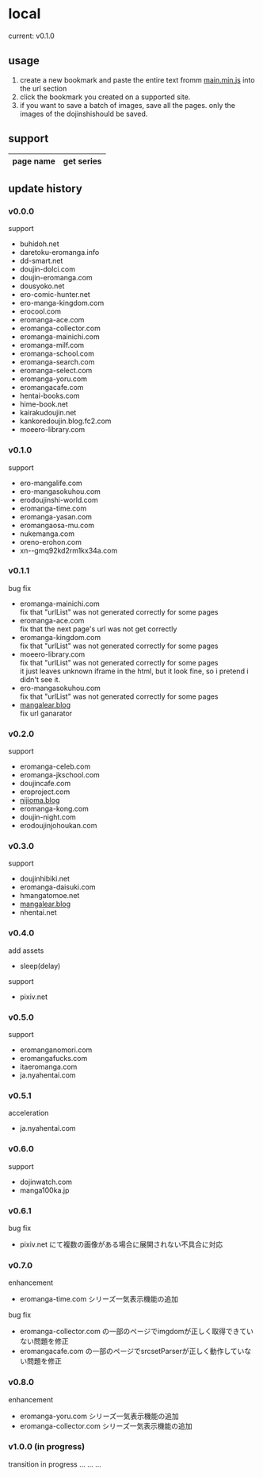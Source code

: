 # local

current: v0.1.0

## usage
1. create a new bookmark and paste the entire text fromm [main.min.js](./main.min.js) into the url section
1. click the bookmark you created on a supported site.
1. if you want to save a batch of images, save all the pages. only the images of the dojinshishould be saved.

## support
| page name | get series |
|:--|:--|

## update history

### v0.0.0
support
- buhidoh.net
- daretoku-eromanga.info
- dd-smart.net
- doujin-dolci.com
- doujin-eromanga.com
- dousyoko.net
- ero-comic-hunter.net
- ero-manga-kingdom.com
- erocool.com
- eromanga-ace.com
- eromanga-collector.com
- eromanga-mainichi.com
- eromanga-milf.com
- eromanga-school.com
- eromanga-search.com
- eromanga-select.com
- eromanga-yoru.com
- eromangacafe.com
- hentai-books.com
- hime-book.net
- kairakudoujin.net
- kankoredoujin.blog.fc2.com
- moeero-library.com

### v0.1.0
support
- ero-mangalife.com
- ero-mangasokuhou.com
- erodoujinshi-world.com
- eromanga-time.com
- eromanga-yasan.com
- eromangaosa-mu.com
- nukemanga.com
- oreno-erohon.com
- xn--gmq92kd2rm1kx34a.com

### v0.1.1
bug fix
- eromanga-mainichi.com <br>
  fix that "urlList" was not generated correctly for some pages
- eromanga-ace.com <br>
  fix that the next page's url was not get correctly
- eromanga-kingdom.com <br>
  fix that "urlList" was not generated correctly for some pages
- moeero-library.com <br>
  fix that "urlList" was not generated correctly for some pages<br>
  it just leaves unknown iframe in the html, but it look fine, so i pretend i didn't see it.
- ero-mangasokuhou.com <br>
  fix that "urlList" was not generated correctly for some pages
- [mangalear.blog](mangalear.blog)<br>
  fix url ganarator

### v0.2.0
support
- eromanga-celeb.com
- eromanga-jkschool.com
- doujincafe.com
- eroproject.com
- [nijioma.blog](nijioma.blog)
- eromanga-kong.com
- doujin-night.com
- erodoujinjohoukan.com

### v0.3.0
support
- doujinhibiki.net
- eromanga-daisuki.com
- hmangatomoe.net
- [mangalear.blog](mangalear.blog)
- nhentai.net

### v0.4.0
add assets
- sleep(delay)

support
- pixiv.net

### v0.5.0
support
- eromanganomori.com
- eromangafucks.com
- itaeromanga.com
- ja.nyahentai.com

### v0.5.1
acceleration
- ja.nyahentai.com

### v0.6.0
support
- dojinwatch.com
- manga100ka.jp

### v0.6.1
bug fix
- pixiv.net にて複数の画像がある場合に展開されない不具合に対応

### v0.7.0
enhancement
- eromanga-time.com シリーズ一気表示機能の追加

bug fix
- eromanga-collector.com の一部のページでimgdomが正しく取得できていない問題を修正
- eromangacafe.com の一部のページでsrcsetParserが正しく動作していない問題を修正

### v0.8.0
enhancement
- eromanga-yoru.com シリーズ一気表示機能の追加
- eromanga-collector.com シリーズ一気表示機能の追加

### v1.0.0 (in progress)
transition in progress ... ... ...
